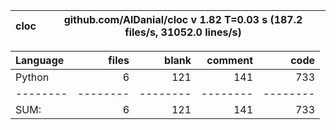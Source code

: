 cloc|github.com/AlDanial/cloc v 1.82  T=0.03 s (187.2 files/s, 31052.0 lines/s)
--- | ---

Language|files|blank|comment|code
:-------|-------:|-------:|-------:|-------:
Python|6|121|141|733
--------|--------|--------|--------|--------
SUM:|6|121|141|733

